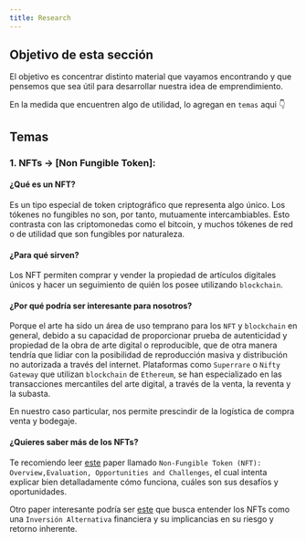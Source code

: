 ```yaml
---
title: Research
---
```

## Objetivo de esta sección

El objetivo  es concentrar distinto material que vayamos encontrando y que pensemos que sea útil para desarrollar nuestra idea de emprendimiento.

En la medida que encuentren algo de utilidad, lo agregan en `temas` aqui 👇

## Temas

### 1. NFTs → [Non Fungible Token]: 

#### ¿Qué es un NFT?

Es un tipo especial de token criptográfico que representa algo único. Los tókenes no fungibles no son, por tanto, mutuamente intercambiables. Esto contrasta con las criptomonedas como el bitcoin, y muchos tókenes de red o de utilidad que son fungibles por naturaleza.

#### ¿Para qué sirven?

Los NFT permiten comprar y vender la propiedad de artículos digitales únicos y hacer un seguimiento de quién los posee utilizando `blockchain`.

#### ¿Por qué podría ser interesante para nosotros?

Porque el arte ha sido un área de uso temprano para los `NFT` y `blockchain` en general, debido a su capacidad de proporcionar prueba de autenticidad y propiedad de la obra de arte digital o reproducible, que de otra manera tendría que lidiar con la posibilidad de reproducción masiva y distribución no autorizada a través del internet. Plataformas como `Superrare` o `Nifty Gateway` que utilizan `blockchain` de `Ethereum`, se han especializado en las transacciones mercantiles del arte digital, a través de la venta, la reventa y la subasta.

En nuestro caso particular, nos permite prescindir de la logística de compra venta y bodegaje.

#### ¿Quieres saber más de los NFTs?

Te recomiendo leer [este](../assets/NFT_Overview.pdf) paper llamado `Non-Fungible Token (NFT): Overview,Evaluation, Opportunities and Challenges`, el cual intenta explicar bien detalladamente cómo funciona, cuáles son sus desafíos y oportunidades.


Otro paper interesante podría ser [este](../assets/NFT_Risk_Return.pdf) que busca entender los NFTs como una `Inversión Alternativa` financiera y su implicancias en su riesgo y retorno inherente. 
